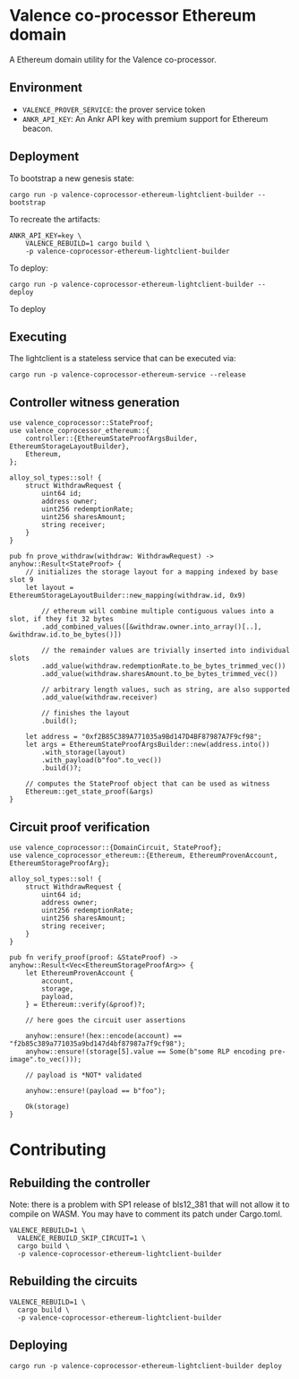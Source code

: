 # Valence co-processor Ethereum domain

A Ethereum domain utility for the Valence co-processor.

## Environment

- `VALENCE_PROVER_SERVICE`: the prover service token
- `ANKR_API_KEY`: An Ankr API key with premium support for Ethereum beacon.

## Deployment

To bootstrap a new genesis state:

```shell
cargo run -p valence-coprocessor-ethereum-lightclient-builder -- bootstrap
```

To recreate the artifacts:

```shell
ANKR_API_KEY=key \
    VALENCE_REBUILD=1 cargo build \
    -p valence-coprocessor-ethereum-lightclient-builder
```

To deploy:

```shell
cargo run -p valence-coprocessor-ethereum-lightclient-builder -- deploy
```

To deploy

## Executing

The lightclient is a stateless service that can be executed via:

```shell
cargo run -p valence-coprocessor-ethereum-service --release
```

## Controller witness generation

```rust,ignore
use valence_coprocessor::StateProof;
use valence_coprocessor_ethereum::{
    controller::{EthereumStateProofArgsBuilder, EthereumStorageLayoutBuilder},
    Ethereum,
};

alloy_sol_types::sol! {
    struct WithdrawRequest {
        uint64 id;
        address owner;
        uint256 redemptionRate;
        uint256 sharesAmount;
        string receiver;
    }
}

pub fn prove_withdraw(withdraw: WithdrawRequest) -> anyhow::Result<StateProof> {
    // initializes the storage layout for a mapping indexed by base slot 9
    let layout = EthereumStorageLayoutBuilder::new_mapping(withdraw.id, 0x9)

        // ethereum will combine multiple contiguous values into a slot, if they fit 32 bytes
        .add_combined_values([&withdraw.owner.into_array()[..], &withdraw.id.to_be_bytes()])

        // the remainder values are trivially inserted into individual slots
        .add_value(withdraw.redemptionRate.to_be_bytes_trimmed_vec())
        .add_value(withdraw.sharesAmount.to_be_bytes_trimmed_vec())

        // arbitrary length values, such as string, are also supported
        .add_value(withdraw.receiver)

        // finishes the layout
        .build();

    let address = "0xf2B85C389A771035a9Bd147D4BF87987A7F9cf98";
    let args = EthereumStateProofArgsBuilder::new(address.into())
        .with_storage(layout)
        .with_payload(b"foo".to_vec())
        .build()?;

    // computes the StateProof object that can be used as witness
    Ethereum::get_state_proof(&args)
}
```

## Circuit proof verification


```rust,ignore
use valence_coprocessor::{DomainCircuit, StateProof};
use valence_coprocessor_ethereum::{Ethereum, EthereumProvenAccount, EthereumStorageProofArg};

alloy_sol_types::sol! {
    struct WithdrawRequest {
        uint64 id;
        address owner;
        uint256 redemptionRate;
        uint256 sharesAmount;
        string receiver;
    }
}

pub fn verify_proof(proof: &StateProof) -> anyhow::Result<Vec<EthereumStorageProofArg>> {
    let EthereumProvenAccount {
        account,
        storage,
        payload,
    } = Ethereum::verify(&proof)?;

    // here goes the circuit user assertions

    anyhow::ensure!(hex::encode(account) == "f2b85c389a771035a9bd147d4bf87987a7f9cf98");
    anyhow::ensure!(storage[5].value == Some(b"some RLP encoding pre-image".to_vec()));

    // payload is *NOT* validated

    anyhow::ensure!(payload == b"foo");

    Ok(storage)
}
```

# Contributing

## Rebuilding the controller

Note: there is a problem with SP1 release of bls12_381 that will not allow it to compile on WASM. You may have to comment its patch under Cargo.toml.

```shell
VALENCE_REBUILD=1 \
  VALENCE_REBUILD_SKIP_CIRCUIT=1 \
  cargo build \
  -p valence-coprocessor-ethereum-lightclient-builder
```

## Rebuilding the circuits

```shell
VALENCE_REBUILD=1 \
  cargo build \
  -p valence-coprocessor-ethereum-lightclient-builder
```

## Deploying

```shell
cargo run -p valence-coprocessor-ethereum-lightclient-builder deploy       
```
